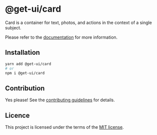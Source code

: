 # @get-ui/card

Card is a container for text, photos, and actions in the context of a single subject.

Please refer to the [documentation](https://nextui.org/docs/components/card) for more information.

## Installation

```sh
yarn add @get-ui/card
# or
npm i @get-ui/card
```

## Contribution

Yes please! See the
[contributing guidelines](https://github.com/get-ui/nextui/blob/master/CONTRIBUTING.md)
for details.

## Licence

This project is licensed under the terms of the
[MIT license](https://github.com/get-ui/nextui/blob/master/LICENSE).
